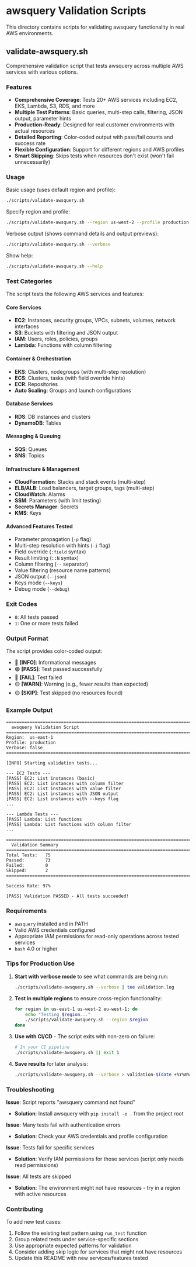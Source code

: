 # awsquery Validation Scripts

This directory contains scripts for validating awsquery functionality in real AWS environments.

## validate-awsquery.sh

Comprehensive validation script that tests awsquery across multiple AWS services with various options.

### Features

- **Comprehensive Coverage**: Tests 20+ AWS services including EC2, EKS, Lambda, S3, RDS, and more
- **Multiple Test Patterns**: Basic queries, multi-step calls, filtering, JSON output, parameter hints
- **Production-Ready**: Designed for real customer environments with actual resources
- **Detailed Reporting**: Color-coded output with pass/fail counts and success rate
- **Flexible Configuration**: Support for different regions and AWS profiles
- **Smart Skipping**: Skips tests when resources don't exist (won't fail unnecessarily)

### Usage

Basic usage (uses default region and profile):
```bash
./scripts/validate-awsquery.sh
```

Specify region and profile:
```bash
./scripts/validate-awsquery.sh --region us-west-2 --profile production
```

Verbose output (shows command details and output previews):
```bash
./scripts/validate-awsquery.sh --verbose
```

Show help:
```bash
./scripts/validate-awsquery.sh --help
```

### Test Categories

The script tests the following AWS services and features:

#### Core Services
- **EC2**: Instances, security groups, VPCs, subnets, volumes, network interfaces
- **S3**: Buckets with filtering and JSON output
- **IAM**: Users, roles, policies, groups
- **Lambda**: Functions with column filtering

#### Container & Orchestration
- **EKS**: Clusters, nodegroups (with multi-step resolution)
- **ECS**: Clusters, tasks (with field override hints)
- **ECR**: Repositories
- **Auto Scaling**: Groups and launch configurations

#### Database Services
- **RDS**: DB instances and clusters
- **DynamoDB**: Tables

#### Messaging & Queuing
- **SQS**: Queues
- **SNS**: Topics

#### Infrastructure & Management
- **CloudFormation**: Stacks and stack events (multi-step)
- **ELB/ALB**: Load balancers, target groups, tags (multi-step)
- **CloudWatch**: Alarms
- **SSM**: Parameters (with limit testing)
- **Secrets Manager**: Secrets
- **KMS**: Keys

#### Advanced Features Tested
- Parameter propagation (`-p` flag)
- Multi-step resolution with hints (`-i` flag)
- Field override (`:field` syntax)
- Result limiting (`::N` syntax)
- Column filtering (`--` separator)
- Value filtering (resource name patterns)
- JSON output (`--json`)
- Keys mode (`--keys`)
- Debug mode (`--debug`)

### Exit Codes

- `0`: All tests passed
- `1`: One or more tests failed

### Output Format

The script provides color-coded output:
- 🔵 **[INFO]**: Informational messages
- 🟢 **[PASS]**: Test passed successfully
- 🔴 **[FAIL]**: Test failed
- 🟡 **[WARN]**: Warning (e.g., fewer results than expected)
- 🟡 **[SKIP]**: Test skipped (no resources found)

### Example Output

```
========================================================================
  awsquery Validation Script
========================================================================
Region:  us-east-1
Profile: production
Verbose: false
========================================================================

[INFO] Starting validation tests...

--- EC2 Tests ---
[PASS] EC2: List instances (basic)
[PASS] EC2: List instances with column filter
[PASS] EC2: List instances with value filter
[PASS] EC2: List instances with JSON output
[PASS] EC2: List instances with --keys flag
...

--- Lambda Tests ---
[PASS] Lambda: List functions
[PASS] Lambda: List functions with column filter
...

========================================================================
  Validation Summary
========================================================================
Total Tests:   75
Passed:        73
Failed:        0
Skipped:       2
========================================================================

Success Rate: 97%

[PASS] Validation PASSED - All tests succeeded!
```

### Requirements

- `awsquery` installed and in PATH
- Valid AWS credentials configured
- Appropriate IAM permissions for read-only operations across tested services
- `bash` 4.0 or higher

### Tips for Production Use

1. **Start with verbose mode** to see what commands are being run:
   ```bash
   ./scripts/validate-awsquery.sh --verbose | tee validation.log
   ```

2. **Test in multiple regions** to ensure cross-region functionality:
   ```bash
   for region in us-east-1 us-west-2 eu-west-1; do
       echo "Testing $region..."
       ./scripts/validate-awsquery.sh --region $region
   done
   ```

3. **Use with CI/CD** - The script exits with non-zero on failure:
   ```bash
   # In your CI pipeline
   ./scripts/validate-awsquery.sh || exit 1
   ```

4. **Save results** for later analysis:
   ```bash
   ./scripts/validate-awsquery.sh --verbose > validation-$(date +%Y%m%d).log 2>&1
   ```

### Troubleshooting

**Issue**: Script reports "awsquery command not found"
- **Solution**: Install awsquery with `pip install -e .` from the project root

**Issue**: Many tests fail with authentication errors
- **Solution**: Check your AWS credentials and profile configuration

**Issue**: Tests fail for specific services
- **Solution**: Verify IAM permissions for those services (script only needs read permissions)

**Issue**: All tests are skipped
- **Solution**: The environment might not have resources - try in a region with active resources

### Contributing

To add new test cases:

1. Follow the existing test pattern using `run_test` function
2. Group related tests under service-specific sections
3. Use appropriate expected patterns for validation
4. Consider adding skip logic for services that might not have resources
5. Update this README with new services/features tested
